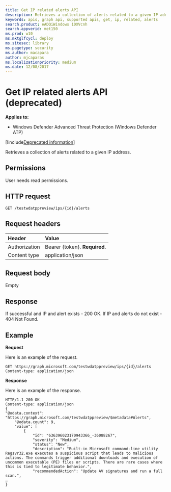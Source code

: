 ```yaml
---
title: Get IP related alerts API
description: Retrieves a collection of alerts related to a given IP address.
keywords: apis, graph api, supported apis, get, ip, related, alerts
search.product: eADQiWindows 10XVcnh
search.appverid: met150
ms.prod: w10
ms.mktglfcycl: deploy
ms.sitesec: library
ms.pagetype: security
ms.author: macapara
author: mjcaparas
ms.localizationpriority: medium
ms.date: 12/08/2017
---
```


# Get IP related alerts API (deprecated)

**Applies to:**

- Windows Defender Advanced Threat Protection (Windows Defender ATP)

[!include[Deprecated information](deprecate.md)]

Retrieves a collection of alerts related to a given IP address.

## Permissions
User needs read permissions.

## HTTP request
```
GET /testwdatppreview/ips/{id}/alerts
```

## Request headers

Header | Value 
:---|:---
Authorization | Bearer {token}. **Required**.
Content type | application/json


## Request body
Empty

## Response
If successful and IP and alert exists - 200 OK.
If IP and alerts do not exist - 404 Not Found.


## Example

**Request**

Here is an example of the request.

```
GET https://graph.microsoft.com/testwdatppreview/ips/{id}/alerts
Content-type: application/json
```

**Response**

Here is an example of the response.


```
HTTP/1.1 200 OK
Content-type: application/json
{    
"@odata.context": "https://graph.microsoft.com/testwdatppreview/$metadata#Alerts",
    "@odata.count": 9,
    "value": [
        {
            "id": "636396023170943366_-36088267",
            "severity": "Medium",
            "status": "New",
            "description": "Built-in Microsoft command-line utility Regsvr32.exe executes a suspicious script that leads to malicious actions. The commands trigger additional downloads and execution of uncommon executable (PE) files or scripts. There are rare cases where this is tied to legitimate behavior.",
            "recommendedAction": "Update AV signatures and run a full scan.",
…
}
```
